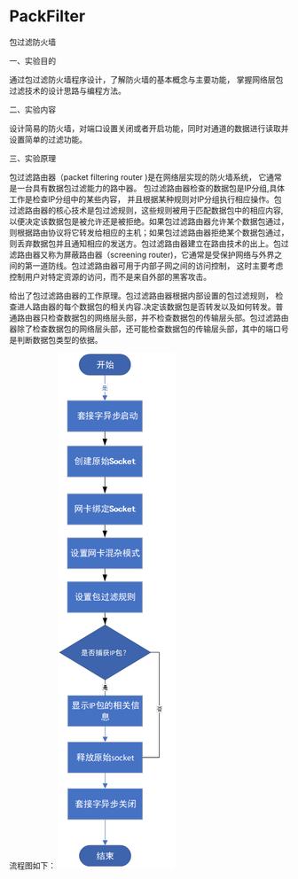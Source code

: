 # PackFilter
包过滤防火墙

一、实验目的

通过包过滤防火墙程序设计，了解防火墙的基本概念与主要功能， 掌握网络层包过滤技术的设计思路与编程方法。

二、实验内容

设计简易的防火墙，对端口设置关闭或者开启功能，同时对通道的数据进行读取并设置简单的过滤功能。

三、实验原理

包过滤路由器（packet filtering router )是在网络层实现的防火墙系统， 它通常是一台具有数据包过滤能力的路中器。 包过滤路由器检查的数据包是IP分组,具体工作是检查IP分组中的某些内容， 并且根据某种规则对IP分组执行相应操作。包过滤路由器的核心技术是包过滤规则，这些规则被用于匹配数据包中的相应内容,以便决定该数据包是被允许还是被拒绝。如果包过滤路由器允许某个数据包通过， 则根据路由协议将它转发给相应的主机；如果包过滤路由器拒绝某个数据包通过，则丢弃数据包并且通知相应的发送方。包过滤路由器建立在路由技术的出上。包过滤路由器又称为屏蔽路由器（screening router)，它通常是受保护网络与外界之间的第一道防线。包过滤路由器可用于内部子网之间的访问控制， 这时主要考虑控制用户对特定资源的访问，而不是来自外部的黑客攻击。

给出了包过滤路由器的工作原理。包过滤路由器根据内部设置的包过滤规则， 检查进人路由器的每个数据包的相关内容.决定该数据包是否转发以及如何转发。普通路由器只检查数据包的网络层头部，并不检查数据包的传输层头部。包过滤路由器除了检查数据包的网络层头部，还可能检查数据包的传输层头部，其中的端口号是判断数据包类型的依据。

流程图如下：
![img](https://github.com/zhanxianing/PackFilter/blob/main/%E6%B5%81%E7%A8%8B%E5%9B%BE.png)
